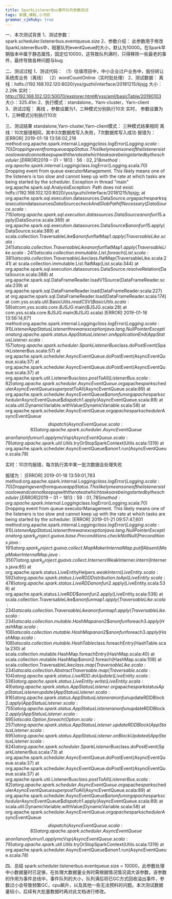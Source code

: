 ```yaml
---
title: SparkListenerBus事件队列参数测试 
tags: 新建,模板,小书匠
grammar_cjkRuby: true
---
```



一、本次测试背景
1、测试参数：
spark.scheduler.listenerbus.eventqueue.size
2、参数介绍：
此参数用于修改SparkListenerBus中，阻塞队列eventQueue的大小，默认为10000。在Spark早期版本中属于静态属性，固定位10000，这导致队列满时，只得移除一些最老的事件，最终导致各种问题与bug

二、测试过程
1、测试代码：
（1）估值项目中，中小企业过户业务中，股份转让系统库业务（离线）
（2）wordCountOnline（实时批处理）
2、测试数据：
离线：hdfs://192.168.102.120:8020/yss/guzhi/interface/20181215/bjsjg  大小：2.29k
实时：http://192.168.102.120:50070/explorer.html#/yss/aml/basicTable/20190103  大小：325.41m
2、执行模式：standalone，Yarn-cluster，Yarn-client  
3、测试过程：
离线 ，参数设置为1，三种模式分别执行10次
实时， 参数设置为1，三种模式分别执行10次

三、测试结果
standalone,Yarn-cluster,Yarn-client模式：
三种模式结果相同
离线：10次报错相同，其中3次数据库写入失败，7次数据库写入成功
报错为：
[ERROR] 2019-01-18 13:56:02,216 method:org.apache.spark.internal.Logging$class.logError(Logging.scala:70) Dropping event from queue appStatus. This likely means one of the listeners is too slow and cannot keep up with the rate at which tasks are being started by the scheduler.
[ERROR] 2019-01-18 13:56:02,218 method:org.apache.spark.internal.Logging$class.logError(Logging.scala:70) Dropping event from queue executorManagement. This likely means one of the listeners is too slow and cannot keep up with the rate at which tasks are being started by the scheduler.
Exception in thread "main" org.apache.spark.sql.AnalysisException: Path does not exist: hdfs://192.168.102.120:8020/yss/guzhi/interface/20181215/bjsjg;
	at org.apache.spark.sql.execution.datasources.DataSource$.org$apache$spark$sql$execution$datasources$DataSource$$checkAndGlobPathIfNecessary(DataSource.scala:715)
	at org.apache.spark.sql.execution.datasources.DataSource$$anonfun$15.apply(DataSource.scala:389)
	at org.apache.spark.sql.execution.datasources.DataSource$$anonfun$15.apply(DataSource.scala:389)
	at scala.collection.TraversableLike$$anonfun$flatMap$1.apply(TraversableLike.scala:241)
	at scala.collection.TraversableLike$$anonfun$flatMap$1.apply(TraversableLike.scala:241)
	at scala.collection.immutable.List.foreach(List.scala:381)
	at scala.collection.TraversableLike$class.flatMap(TraversableLike.scala:241)
	at scala.collection.immutable.List.flatMap(List.scala:344)
	at org.apache.spark.sql.execution.datasources.DataSource.resolveRelation(DataSource.scala:388)
	at org.apache.spark.sql.DataFrameReader.loadV1Source(DataFrameReader.scala:239)
	at org.apache.spark.sql.DataFrameReader.load(DataFrameReader.scala:227)
	at org.apache.spark.sql.DataFrameReader.load(DataFrameReader.scala:174)
	at com.yss.scala.util.BasicUtils$.readCSV(BasicUtils.scala:58)
	at com.yss.scala.core.BJSJG$.main(BJSJG.scala:28)
	at com.yss.scala.core.BJSJG.main(BJSJG.scala)
[ERROR] 2019-01-18 13:56:14,671 method:org.apache.spark.internal.Logging$class.logError(Logging.scala:91) Listener AppStatusListener threw an exception
java.lang.NullPointerException
	at org.apache.spark.status.AppStatusListener.onApplicationEnd(AppStatusListener.scala:157)
	at org.apache.spark.scheduler.SparkListenerBus$class.doPostEvent(SparkListenerBus.scala:57)
	at org.apache.spark.scheduler.AsyncEventQueue.doPostEvent(AsyncEventQueue.scala:37)
	at org.apache.spark.scheduler.AsyncEventQueue.doPostEvent(AsyncEventQueue.scala:37)
	at org.apache.spark.util.ListenerBus$class.postToAll(ListenerBus.scala:82)
	at org.apache.spark.scheduler.AsyncEventQueue.org$apache$spark$scheduler$AsyncEventQueue$$super$postToAll(AsyncEventQueue.scala:89)
	at org.apache.spark.scheduler.AsyncEventQueue$$anonfun$org$apache$spark$scheduler$AsyncEventQueue$$dispatch$1.apply(AsyncEventQueue.scala:89)
	at scala.util.DynamicVariable.withValue(DynamicVariable.scala:58)
	at org.apache.spark.scheduler.AsyncEventQueue.org$apache$spark$scheduler$AsyncEventQueue$$dispatch(AsyncEventQueue.scala:83)
	at org.apache.spark.scheduler.AsyncEventQueue$$anon$1$$anonfun$run$1.apply$mcV$sp(AsyncEventQueue.scala:79)
	at org.apache.spark.util.Utils$.tryOrStopSparkContext(Utils.scala:1319)
	at org.apache.spark.scheduler.AsyncEventQueue$$anon$1.run(AsyncEventQueue.scala:78)

实时：10次均报错，每次执行其中某一批次数据会处理失败

报错为：
[ERROR] 2019-01-18 13:59:01,783 method:org.apache.spark.internal.Logging$class.logError(Logging.scala:70) Dropping event from queue appStatus. This likely means one of the listeners is too slow and cannot keep up with the rate at which tasks are being started by the scheduler.
[ERROR] 2019-01-18 13:59:01,785 method:org.apache.spark.internal.Logging$class.logError(Logging.scala:70) Dropping event from queue executorManagement. This likely means one of the listeners is too slow and cannot keep up with the rate at which tasks are being started by the scheduler.
[ERROR] 2019-01-21 09:57:47,601 method:org.apache.spark.internal.Logging$class.logError(Logging.scala:91) Listener AppStatusListener threw an exception
java.lang.NullPointerException
	at org.spark_project.guava.base.Preconditions.checkNotNull(Preconditions.java:191)
	at org.spark_project.guava.collect.MapMakerInternalMap.putIfAbsent(MapMakerInternalMap.java:3507)
	at org.spark_project.guava.collect.Interners$WeakInterner.intern(Interners.java:85)
	at org.apache.spark.status.LiveEntityHelpers$.weakIntern(LiveEntity.scala:592)
	at org.apache.spark.status.LiveRDDDistribution.toApi(LiveEntity.scala:478)
	at org.apache.spark.status.LiveRDD$$anonfun$2.apply(LiveEntity.scala:536)
	at org.apache.spark.status.LiveRDD$$anonfun$2.apply(LiveEntity.scala:536)
	at scala.collection.TraversableLike$$anonfun$map$1.apply(TraversableLike.scala:234)
	at scala.collection.TraversableLike$$anonfun$map$1.apply(TraversableLike.scala:234)
	at scala.collection.mutable.HashMap$$anon$2$$anonfun$foreach$3.apply(HashMap.scala:108)
	at scala.collection.mutable.HashMap$$anon$2$$anonfun$foreach$3.apply(HashMap.scala:108)
	at scala.collection.mutable.HashTable$class.foreachEntry(HashTable.scala:230)
	at scala.collection.mutable.HashMap.foreachEntry(HashMap.scala:40)
	at scala.collection.mutable.HashMap$$anon$2.foreach(HashMap.scala:108)
	at scala.collection.TraversableLike$class.map(TraversableLike.scala:234)
	at scala.collection.AbstractTraversable.map(Traversable.scala:104)
	at org.apache.spark.status.LiveRDD.doUpdate(LiveEntity.scala:536)
	at org.apache.spark.status.LiveEntity.write(LiveEntity.scala:49)
	at org.apache.spark.status.AppStatusListener.org$apache$spark$status$AppStatusListener$$update(AppStatusListener.scala:816)
	at org.apache.spark.status.AppStatusListener$$anonfun$updateRDDBlock$2.apply(AppStatusListener.scala:755)
	at org.apache.spark.status.AppStatusListener$$anonfun$updateRDDBlock$2.apply(AppStatusListener.scala:695)
	at scala.Option.foreach(Option.scala:257)
	at org.apache.spark.status.AppStatusListener.updateRDDBlock(AppStatusListener.scala:695)
	at org.apache.spark.status.AppStatusListener.onBlockUpdated(AppStatusListener.scala:624)
	at org.apache.spark.scheduler.SparkListenerBus$class.doPostEvent(SparkListenerBus.scala:73)
	at org.apache.spark.scheduler.AsyncEventQueue.doPostEvent(AsyncEventQueue.scala:37)
	at org.apache.spark.scheduler.AsyncEventQueue.doPostEvent(AsyncEventQueue.scala:37)
	at org.apache.spark.util.ListenerBus$class.postToAll(ListenerBus.scala:82)
	at org.apache.spark.scheduler.AsyncEventQueue.org$apache$spark$scheduler$AsyncEventQueue$$super$postToAll(AsyncEventQueue.scala:89)
	at org.apache.spark.scheduler.AsyncEventQueue$$anonfun$org$apache$spark$scheduler$AsyncEventQueue$$dispatch$1.apply(AsyncEventQueue.scala:89)
	at scala.util.DynamicVariable.withValue(DynamicVariable.scala:58)
	at org.apache.spark.scheduler.AsyncEventQueue.org$apache$spark$scheduler$AsyncEventQueue$$dispatch(AsyncEventQueue.scala:83)
	at org.apache.spark.scheduler.AsyncEventQueue$$anon$1$$anonfun$run$1.apply$mcV$sp(AsyncEventQueue.scala:79)
	at org.apache.spark.util.Utils$.tryOrStopSparkContext(Utils.scala:1319)
	at org.apache.spark.scheduler.AsyncEventQueue$$anon$1.run(AsyncEventQueue.scala:78)

四、总结
spark.scheduler.listenerbus.eventqueue.size = 10000，此参数处理中小数据量时已足够，在处理大数据量业务时需根据情况情况调大该参数，该参数的作用为事件总线中，事件队列的大小，队列满后将已GC方式回收溢出事件，参数过小会导致频繁GC，cpu飙升，以及其他一些无法预料的问题。本次测试数据量较小，后续有大批量数据时再对此文档进行修改。

